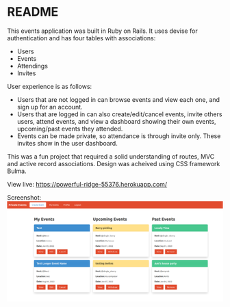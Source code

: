 # README

This events application was built in Ruby on Rails. It uses devise for authentication and has four tables with associations:

- Users
- Events
- Attendings
- Invites

User experience is as follows:
- Users that are not logged in can browse events and view each one, and sign up for an account.
- Users that are logged in can also create/edit/cancel events, invite others users, attend events, and view a dashboard showing their own events, upcoming/past events they attended.
- Events can be made private, so attendance is through invite only. These invites show in the user dashboard.

This was a fun project that required a solid understanding of routes, MVC and active record associations. Design was acheived using CSS framework Bulma. 

View live: https://powerful-ridge-55376.herokuapp.com/

Screenshot:
![Screenshot](./screenshot.png?raw=true "")
